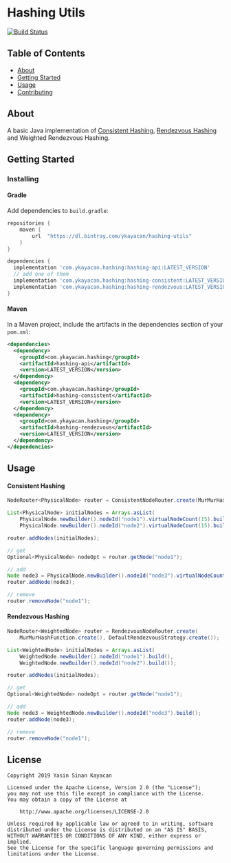 # Hashing Utils

[![Build Status](https://travis-ci.com/ykayacan/hashing-utils.svg?branch=master)](https://travis-ci.com/ykayacan/hashing-utils)

## Table of Contents
+ [About](#about)
+ [Getting Started](#getting_started)
+ [Usage](#usage)
+ [Contributing](CONTRIBUTING.md)

## About <a name = "about"></a>
A basic Java implementation of [Consistent Hashing](https://en.wikipedia.org/wiki/Consistent_hashing), 
[Rendezvous Hashing](https://en.wikipedia.org/wiki/Rendezvous_hashing) and Weighted Rendezvous Hashing.

## Getting Started <a name = "getting_started"></a>

### Installing

#### Gradle

Add dependencies to `build.gradle`:

```groovy
repositories {
    maven {
        url  "https://dl.bintray.com/ykayacan/hashing-utils"
    }
}

dependencies {
  implementation 'com.ykayacan.hashing:hashing-api:LATEST_VERSION'
  // add one of them
  implementation 'com.ykayacan.hashing:hashing-consistent:LATEST_VERSION'
  implementation 'com.ykayacan.hashing:hashing-rendezvous:LATEST_VERSION'
}
```
#### Maven

In a Maven project, include the artifacts in the dependencies section of your `pom.xml`:

```xml
<dependencies>
  <dependency>
    <groupId>com.ykayacan.hashing</groupId>
    <artifactId>hashing-api</artifactId>
    <version>LATEST_VERSION</version>
  </dependency>
  <dependency>
    <groupId>com.ykayacan.hashing</groupId>
    <artifactId>hashing-consistent</artifactId>
    <version>LATEST_VERSION</version>
  </dependency>
  <dependency>
    <groupId>com.ykayacan.hashing</groupId>
    <artifactId>hashing-rendezvous</artifactId>
    <version>LATEST_VERSION</version>
  </dependency>
</dependencies>
```

## Usage <a name = "usage"></a>

#### Consistent Hashing

```java
NodeRouter<PhysicalNode> router = ConsistentNodeRouter.create(MurMurHashFunction.create());

List<PhysicalNode> initialNodes = Arrays.asList(
    PhysicalNode.newBuilder().nodeId("node1").virtualNodeCount(15).build(),
    PhysicalNode.newBuilder().nodeId("node2").virtualNodeCount(15).build());

router.addNodes(initialNodes);

// get
Optional<PhysicalNode> nodeOpt = router.getNode("node1");

// add
Node node3 = PhysicalNode.newBuilder().nodeId("node3").virtualNodeCount(15).build();
router.addNode(node3);

// remove
router.removeNode("node1");
```

#### Rendezvous Hashing

```java
NodeRouter<WeightedNode> router = RendezvousNodeRouter.create(
    MurMurHashFunction.create(), DefaultRendezvousStrategy.create());

List<WeightedNode> initialNodes = Arrays.asList(
    WeightedNode.newBuilder().nodeId("node1").build(),
    WeightedNode.newBuilder().nodeId("node2").build());

router.addNodes(initialNodes);

// get
Optional<WeightedNode> nodeOpt = router.getNode("node1");

// add
Node node3 = WeightedNode.newBuilder().nodeId("node3").build();
router.addNode(node3);

// remove
router.removeNode("node1");
```

## License

```text
Copyright 2019 Yasin Sinan Kayacan

Licensed under the Apache License, Version 2.0 (the "License");
you may not use this file except in compliance with the License.
You may obtain a copy of the License at

    http://www.apache.org/licenses/LICENSE-2.0

Unless required by applicable law or agreed to in writing, software
distributed under the License is distributed on an "AS IS" BASIS,
WITHOUT WARRANTIES OR CONDITIONS OF ANY KIND, either express or implied.
See the License for the specific language governing permissions and
limitations under the License.
```
